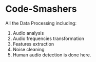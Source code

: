 # Code-Smashers

All the Data Processing including:
1. Audio analysis
2. Audio frequencies transformation
3. Features extraction
4. Noise cleaning
5. Human audio detection
is done here.